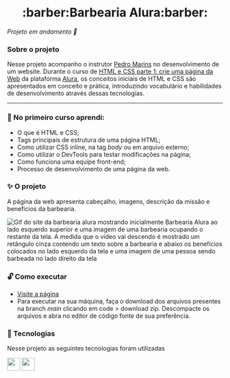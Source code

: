 <h1 align="center"><strong>:barber:Barbearia Alura:barber:</strong></h1>


*Projeto em andamento :bus:*


### Sobre o projeto
Nesse projeto acompanho o instrutor [Pedro Marins](https://www.linkedin.com/in/pedromarins/) no desenvolvimento de um website. Durante o curso de [HTML e CSS parte 1: crie uma página da Web](https://cursos.alura.com.br/course/html5-css3-primeiros-passos) da plataforma [Alura](https://www.alura.com.br/), os conceitos iniciais de HTML e CSS são apresentados em conceito e prática, introduzindo vocabulário e habilidades de desenvolvimento através dessas tecnologias.

---

### :scroll: No primeiro curso aprendi:
- O que é HTML e CSS;
- Tags principais de estrutura de uma página HTML;
- Como utilizar CSS inline, na tag *body* ou em arquivo externo;
- Como utilizar o DevTools para testar modificações na página;
- Como funciona uma equipe front-end;
- Processo de desenvolvimento de uma página da web.

### :sparkles: O projeto

A página da web apresenta cabeçalho, imagens, descrição da missão e benefícios da barbearia.

![Gif do site da barbearia alura mostrando inicialmente Barbearia Alura ao lado esquerdo superior e uma imagem de uma barbearia ocupando o restante da tela. A medida que o vídeo vai descendo é mostrado um retângulo cinza contendo um texto sobre a barbearia e abaixo os benefícios colocados no lado esquerdo da tela e uma imagem de uma pessoa sendo barbeada no lado direito da tela](https://imgur.com/nptgj9Y.gif)

### :unlock: Como executar

- [Visite a página](https://bjartsk.github.io/Barbearia-Alura/)
- Para executar na sua máquina, faça o download dos arquivos presentes na branch *main* clicando em code > download zip. Descompacte os arquivos e abra no editor de código fonte de sua preferência. 


### :high_brightness: Tecnologias

Nesse projeto as seguintes tecnologias foram utilizadas

<img height="30em" src="https://img.shields.io/badge/HTML5-643194?style=for-the-badge&logo=html5&logoColor=F2F2F2">
<img height="30em" src="https://img.shields.io/badge/CSS3-643194?style=for-the-badge&logo=css3&logoColor=F2F2F2">
